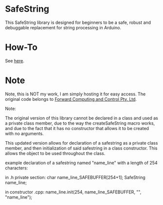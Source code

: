 # SafeString
This SafeString library is designed for beginners to be a safe, robust and debuggable replacement for string processing in Arduino.

# How-To
See [here](https://www.forward.com.au/pfod/ArduinoProgramming/SafeString/index.html).

# Note
Note, this is NOT my work, I am simply hosting it for easy access. The original code belongs to [Forward Computing and Control Pty. Ltd](https://www.forward.com.au/pfod/ArduinoProgramming/SafeString/index.html).

Note:

The original version of this library cannot be declared in a class and used as a private class member, due to the way the createSafeString macro works, and due to the fact that it has no constructor that allows it to be created with no arguments.

This updated version allows for declaration of a safestring as a private class member, and then initialization of said safestring in a class constructor.  This allows the object to be used throughout the class.

example declaration of a safestring named "name_line" with a length of 254 characters:

in .h private section:
    char name_line_SAFEBUFFER[254+1];
    SafeString name_line;
   
in constructor .cpp:
    name_line.init(254, name_line_SAFEBUFFER, "", "name_line");

